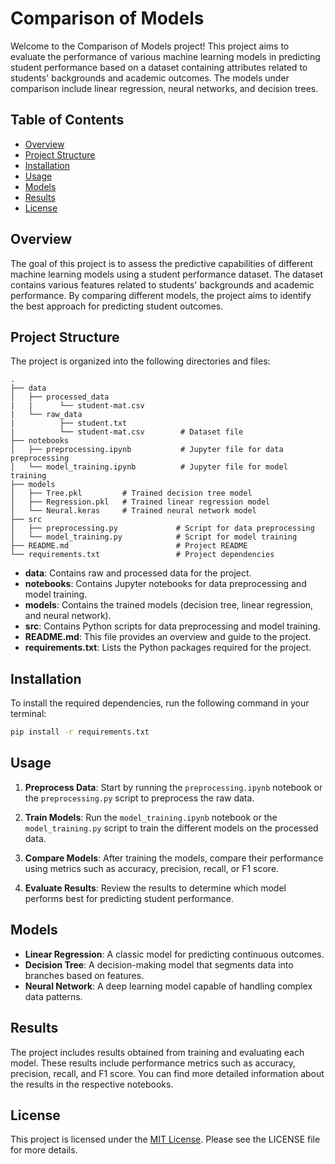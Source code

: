 # Comparison of Models

Welcome to the Comparison of Models project! This project aims to evaluate the performance of various machine learning models in predicting student performance based on a dataset containing attributes related to students' backgrounds and academic outcomes. The models under comparison include linear regression, neural networks, and decision trees.

## Table of Contents
- [Overview](#overview)
- [Project Structure](#project-structure)
- [Installation](#installation)
- [Usage](#usage)
- [Models](#models)
- [Results](#results)
- [License](#license)

## Overview
The goal of this project is to assess the predictive capabilities of different machine learning models using a student performance dataset. The dataset contains various features related to students' backgrounds and academic performance. By comparing different models, the project aims to identify the best approach for predicting student outcomes.

## Project Structure
The project is organized into the following directories and files:

```
.
├── data
│   ├── processed_data
|   |      └── student-mat.csv
|   └── raw_data
|          ├── student.txt
|          └── student-mat.csv        # Dataset file
├── notebooks
│   ├── preprocessing.ipynb           # Jupyter file for data preprocessing
│   └── model_training.ipynb          # Jupyter file for model training
├── models
│   ├── Tree.pkl         # Trained decision tree model
│   ├── Regression.pkl   # Trained linear regression model
│   └── Neural.keras     # Trained neural network model
├── src
│   ├── preprocessing.py             # Script for data preprocessing
│   └── model_training.py            # Script for model training
├── README.md                        # Project README
└── requirements.txt                 # Project dependencies
```

- **data**: Contains raw and processed data for the project.
- **notebooks**: Contains Jupyter notebooks for data preprocessing and model training.
- **models**: Contains the trained models (decision tree, linear regression, and neural network).
- **src**: Contains Python scripts for data preprocessing and model training.
- **README.md**: This file provides an overview and guide to the project.
- **requirements.txt**: Lists the Python packages required for the project.

## Installation
To install the required dependencies, run the following command in your terminal:

```bash
pip install -r requirements.txt
```

## Usage
1. **Preprocess Data**: Start by running the `preprocessing.ipynb` notebook or the `preprocessing.py` script to preprocess the raw data.

2. **Train Models**: Run the `model_training.ipynb` notebook or the `model_training.py` script to train the different models on the processed data.

3. **Compare Models**: After training the models, compare their performance using metrics such as accuracy, precision, recall, or F1 score.

4. **Evaluate Results**: Review the results to determine which model performs best for predicting student performance.

## Models
- **Linear Regression**: A classic model for predicting continuous outcomes.
- **Decision Tree**: A decision-making model that segments data into branches based on features.
- **Neural Network**: A deep learning model capable of handling complex data patterns.

## Results
The project includes results obtained from training and evaluating each model. These results include performance metrics such as accuracy, precision, recall, and F1 score. You can find more detailed information about the results in the respective notebooks.

## License
This project is licensed under the [MIT License](LICENSE). Please see the LICENSE file for more details.
